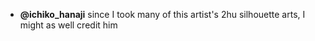 - **@ichiko_hanaji** since I took many of this artist's 2hu silhouette arts, I might as well credit him
